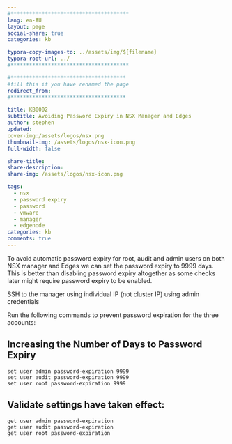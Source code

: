 ```yaml
---
#**************************************
lang: en-AU
layout: page
social-share: true
categories: kb

typora-copy-images-to: ../assets/img/${filename}
typora-root-url: ../
#**************************************

#*************************************
#fill this if you have renamed the page
redirect_from:
#*************************************

title: KB0002
subtitle: Avoiding Password Expiry in NSX Manager and Edges
author: stephen
updated:
cover-img:/assets/logos/nsx.png
thumbnail-img: /assets/logos/nsx-icon.png
full-width: false

share-title:
share-description: 
share-img: /assets/logos/nsx-icon.png

tags:
  - nsx
  - password expiry
  - password
  - vmware
  - manager
  - edgenode
categories: kb
comments: true
---
```


To avoid automatic password expiry for root, audit and admin users on both NSX manager and Edges we can set the password expiry to 9999 days. This is better than disabling password expiry altogether as some checks later might require password expiry to be enabled.

SSH to the manager using individual IP (not cluster IP) using admin credentials

Run the following commands to prevent password expiration for the three accounts:

## Increasing the Number of Days to Password Expiry

```terminal
set user admin password-expiration 9999
set user audit password-expiration 9999
set user root password-expiration 9999
```

## Validate settings have taken effect:

```terminal
get user admin password-expiration
get user audit password-expiration
get user root password-expiration
```

